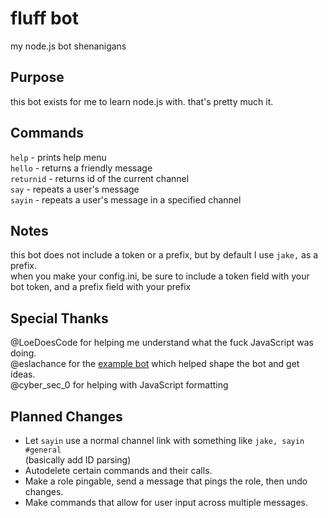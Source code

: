 # fluff bot
my node.js bot shenanigans

## Purpose
this bot exists for me to learn node.js with. that's pretty much it.

## Commands
`help` - prints help menu<br>
`hello` - returns a friendly message<br>
`returnid` - returns id of the current channel<br>
`say` - repeats a user's message<br>
`sayin` - repeats a user's message in a specified channel<br>

## Notes
this bot does not include a token or a prefix, but by default I use `jake,` as a prefix.<br>
when you make your config.ini, be sure to include a token field with your bot token, and a prefix field with your prefix

## Special Thanks
@LoeDoesCode for helping me understand what the fuck JavaScript was doing.<br>
@eslachance for the [example bot](https://gist.github.com/eslachance/3349734a98d30011bb202f47342601d3) which helped shape the bot and get ideas.<br>
@cyber_sec_0 for helping with JavaScript formatting

## Planned Changes
* Let `sayin` use a normal channel link with something like `jake, sayin #general`<br>
  (basically add ID parsing)<br>
* Autodelete certain commands and their calls.<br>
* Make a role pingable, send a message that pings the role, then undo changes.<br>
* Make commands that allow for user input across multiple messages.
